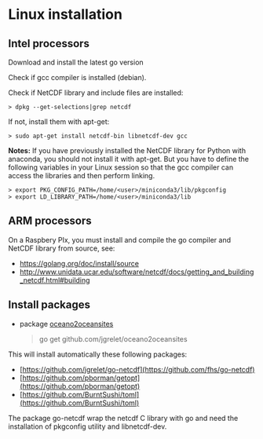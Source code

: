 # Linux installation

## Intel processors

Download and install the latest go version

Check if gcc compiler is installed (debian).

Check if NetCDF library and include files are installed:

    > dpkg --get-selections|grep netcdf

If not, install them with apt-get:

    > sudo apt-get install netcdf-bin libnetcdf-dev gcc

**Notes:**
If you have previously installed the NetCDF library for Python with anaconda, you should not install it with apt-get.
But you have to define the following variables in your Linux session so that the gcc compiler can access the libraries and then perform linking.

    > export PKG_CONFIG_PATH=/home/<user>/miniconda3/lib/pkgconfig
    > export LD_LIBRARY_PATH=/home/<user>/miniconda3/lib

## ARM processors

On a Raspbery PIx, you  must install and compile the go compiler and NetCDF library from source, see:

* <https://golang.org/doc/install/source>
* <http://www.unidata.ucar.edu/software/netcdf/docs/getting_and_building_netcdf.html#building>

## Install packages

* package [oceano2oceansites](https://github.com/jgrelet/oceano2oceansites)

    > go get github.com/jgrelet/oceano2oceansites

This will install automatically these following packages:

* [https://github.com/jgrelet/go-netcdf](https://github.com/fhs/go-netcdf)
* [https://github.com/pborman/getopt](https://github.com/pborman/getopt)
* [https://github.com/BurntSushi/toml](https://github.com/BurntSushi/toml)

The package go-netcdf wrap the netcdf C library with go and need the installation of pkgconfig utility and libnetcdf-dev.
